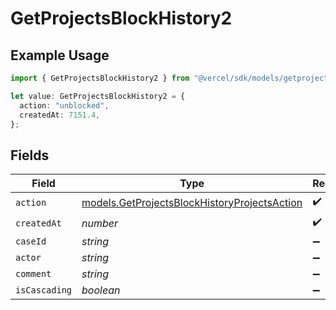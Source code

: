 # GetProjectsBlockHistory2

## Example Usage

```typescript
import { GetProjectsBlockHistory2 } from "@vercel/sdk/models/getprojectsop.js";

let value: GetProjectsBlockHistory2 = {
  action: "unblocked",
  createdAt: 7151.4,
};
```

## Fields

| Field                                                                                              | Type                                                                                               | Required                                                                                           | Description                                                                                        |
| -------------------------------------------------------------------------------------------------- | -------------------------------------------------------------------------------------------------- | -------------------------------------------------------------------------------------------------- | -------------------------------------------------------------------------------------------------- |
| `action`                                                                                           | [models.GetProjectsBlockHistoryProjectsAction](../models/getprojectsblockhistoryprojectsaction.md) | :heavy_check_mark:                                                                                 | N/A                                                                                                |
| `createdAt`                                                                                        | *number*                                                                                           | :heavy_check_mark:                                                                                 | N/A                                                                                                |
| `caseId`                                                                                           | *string*                                                                                           | :heavy_minus_sign:                                                                                 | N/A                                                                                                |
| `actor`                                                                                            | *string*                                                                                           | :heavy_minus_sign:                                                                                 | N/A                                                                                                |
| `comment`                                                                                          | *string*                                                                                           | :heavy_minus_sign:                                                                                 | N/A                                                                                                |
| `isCascading`                                                                                      | *boolean*                                                                                          | :heavy_minus_sign:                                                                                 | N/A                                                                                                |
